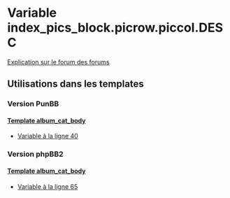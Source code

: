 # Variable index_pics_block.picrow.piccol.DESC
[Explication sur le forum des forums](http://forum.forumactif.com/t294113-listing-des-variables#index_pics_block.picrow.piccol.DESC)

## Utilisations dans les templates

### Version PunBB

#### [Template album_cat_body](punbb/album_cat_body.md)
* [Variable à la ligne 40](../punbb/album_cat_body.tpl#L40)

### Version phpBB2

#### [Template album_cat_body](subsilver/album_cat_body.md)
* [Variable à la ligne 65](../subsilver/album_cat_body.tpl#L65)